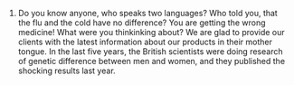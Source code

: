 1.
    Do you know anyone, who speaks two languages?
    Who told you, that the flu and the cold have no difference? You are getting the wrong medicine! What were you thinkinking about?
    We are glad to provide our clients with the latest information about our products in their mother tongue.
    In the last five years, the British scientists were doing research of genetic difference between men and women, and they published the shocking results last year.

